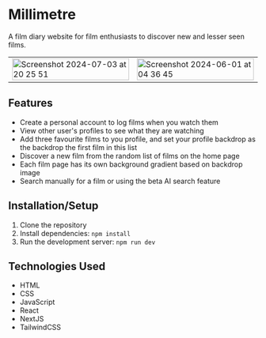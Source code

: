 # Millimetre

A film diary website for film enthusiasts to discover new and lesser seen films.

<table>
  <tr>
    <td><img width="100%" alt="Screenshot 2024-07-03 at 20 25 51" src="https://github.com/meowy8/millimetre_v3/assets/140520131/0c490f70-54c4-4d33-a685-38f51630772e"></td>
    <td><img width="100%" alt="Screenshot 2024-06-01 at 04 36 45" src="https://github.com/meowy8/millimetre_v3/assets/140520131/7e34b7e6-5447-4f25-aa6f-e056d4529df2"></td>
  </tr>
</table>

## Features

- Create a personal account to log films when you watch them
- View other user's profiles to see what they are watching
- Add three favourite films to you profile, and set your profile backdrop as the backdrop the first film in this list
- Discover a new film from the random list of films on the home page
- Each film page has its own background gradient based on backdrop image
- Search manually for a film or using the beta AI search feature

## Installation/Setup

1. Clone the repository
2. Install dependencies: `npm install`
3. Run the development server: `npm run dev`

## Technologies Used

- HTML
- CSS
- JavaScript
- React
- NextJS
- TailwindCSS
